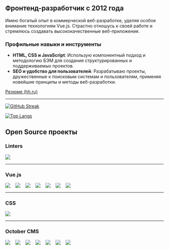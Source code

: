 ## Фронтенд-разработчик с 2012 года

Имею богатый опыт в коммерческой веб-разработке, уделяя особое внимание
технологиям Vue.js. Страстно отношусь к своей работе и стремлюсь создавать
высококачественные веб-приложения.

### Профильные навыки и инструменты

- **HTML, CSS и JavaScript**: Использую компонентный подход и методологию БЭМ
  для создания структурированных и поддерживаемых проектов.
- **SEO и удобство для пользователей**: Разрабатываю проекты, дружественные к
  поисковым системам и пользователям, применяя новейшие принципы и методы
  веб-разработки.

[Резюме (hh.ru)](https://hh.ru/resume/ec5eb6e9ff023f2e180039ed1f674a724f6254)

---

[![GitHub Streak](http://github-readme-streak-stats.herokuapp.com?user=alex-lit&theme=transparent&card_width=846&locale=ru&hide_border=true)](https://github.com/alex-lit?tab=projects&type=classic)

[![Top Langs](https://github-readme-stats.vercel.app/api/top-langs/?username=alex-lit&layout=compact&theme=transparent&card_width=846&locale=ru&hide_border=true&)](https://github.com/alex-lit?tab=projects&type=classic)

## Open Source проекты

### Linters

<section style="display: flex; flex-wrap: wrap; align-items: flex-start;  gap: 1rem;">
  <a href="https://github.com/alex-lit/lint-kit/" target="_blank">
     <img src="https://github-readme-stats.vercel.app/api/pin/?username=alex-lit&repo=lint-kit&theme=transparent&hide_border=true&description_lines_count=3" />
  </a>
</section>

---

### Vue.js

<section style="display: flex; flex-wrap: wrap; align-items: flex-start;  gap: 1rem;">
  <a href="https://github.com/alex-lit/vue-yandex-share/" target="_blank">
    <img src="https://github-readme-stats.vercel.app/api/pin/?username=alex-lit&repo=vue-yandex-share&theme=transparent&hide_border=true&description_lines_count=3">
  </a>
  <a href="https://github.com/alex-lit/vue-component-source/" target="_blank">
    <img src="https://github-readme-stats.vercel.app/api/pin/?username=alex-lit&repo=vue-component-source&theme=transparent&hide_border=true&description_lines_count=3">
  </a>
  <a href="https://github.com/alex-lit/vue-inputmask-directive/" target="_blank">
    <img src="https://github-readme-stats.vercel.app/api/pin/?username=alex-lit&repo=vue-inputmask-directive&theme=transparent&hide_border=true&description_lines_count=3">
  </a>
  <a href="https://github.com/alex-lit/vue-console-log/" target="_blank">
    <img src="https://github-readme-stats.vercel.app/api/pin/?username=alex-lit&repo=vue-console-log&theme=transparent&hide_border=true&description_lines_count=3">
  </a>
  <a href="https://github.com/alex-lit/vue-apollo-kit/" target="_blank">
    <img src="https://github-readme-stats.vercel.app/api/pin/?username=alex-lit&repo=vue-apollo-kit&theme=transparent&hide_border=true&description_lines_count=3">
  </a>
  <a href="https://github.com/alex-lit/vue-storybook-kit/" target="_blank">
    <img src="https://github-readme-stats.vercel.app/api/pin/?username=alex-lit&repo=vue-storybook-kit&theme=transparent&hide_border=true&description_lines_count=3">
  </a>
  <a href="https://github.com/alex-lit/vue-app-architecture-recomendations/" target="_blank">
    <img src="https://github-readme-stats.vercel.app/api/pin/?username=alex-lit&repo=vue-app-architecture-recomendations&theme=transparent&hide_border=true&description_lines_count=3">
  </a>
</section>

---

### CSS

<section style="display: flex; flex-wrap: wrap; align-items: flex-start;  gap: 1rem;">
  <a href="https://github.com/alex-lit/css-material-color-palette-variables/" target="_blank">
    <img src="https://github-readme-stats.vercel.app/api/pin/?username=alex-lit&repo=css-material-color-palette-variables&theme=transparent&hide_border=true&description_lines_count=3">
  </a>
</section>

---

### October CMS

<section style="display: flex; flex-wrap: wrap; align-items: flex-start;  gap: 1rem;">
  <a href="https://github.com/alex-lit/octobercms-vk-widgets-plugin/" target="_blank">
    <img src="https://github-readme-stats.vercel.app/api/pin/?username=alex-lit&repo=octobercms-vk-widgets-plugin&theme=transparent&hide_border=true&description_lines_count=3">
  </a>
  <a href="https://github.com/alex-lit/octobercms-hypercomments-plugin/" target="_blank">
    <img src="https://github-readme-stats.vercel.app/api/pin/?username=alex-lit&repo=octobercms-hypercomments-plugin&theme=transparent&hide_border=true&description_lines_count=3">
  </a>
  <a href="https://github.com/alex-lit/octobercms-earth-nullschool-maps-plugin/" target="_blank">
    <img src="https://github-readme-stats.vercel.app/api/pin/?username=alex-lit&repo=octobercms-earth-nullschool-maps-plugin&theme=transparent&hide_border=true&description_lines_count=3">
  </a>
  <a href="https://github.com/alex-lit/octobercms-juicy-theme/" target="_blank">
    <img src="https://github-readme-stats.vercel.app/api/pin/?username=alex-lit&repo=octobercms-juicy-theme&theme=transparent&hide_border=true&description_lines_count=3">
  </a>
  <a href="https://github.com/alex-lit/octobercms-yandex-share-plugin/" target="_blank">
    <img src="https://github-readme-stats.vercel.app/api/pin/?username=alex-lit&repo=octobercms-yandex-share-plugin&theme=transparent&hide_border=true&description_lines_count=3">
  </a>
  <a href="https://github.com/alex-lit/octobercms-browser-detector-plugin/" target="_blank">
    <img src="https://github-readme-stats.vercel.app/api/pin/?username=alex-lit&repo=octobercms-browser-detector-plugin&theme=transparent&hide_border=true&description_lines_count=3">
  </a>
  <a href="https://github.com/alex-lit/octobercms-zooming-images-plugin/" target="_blank">
    <img src="https://github-readme-stats.vercel.app/api/pin/?username=alex-lit&repo=octobercms-zooming-images-plugin&theme=transparent&hide_border=true&description_lines_count=3">
  </a>
</section>

